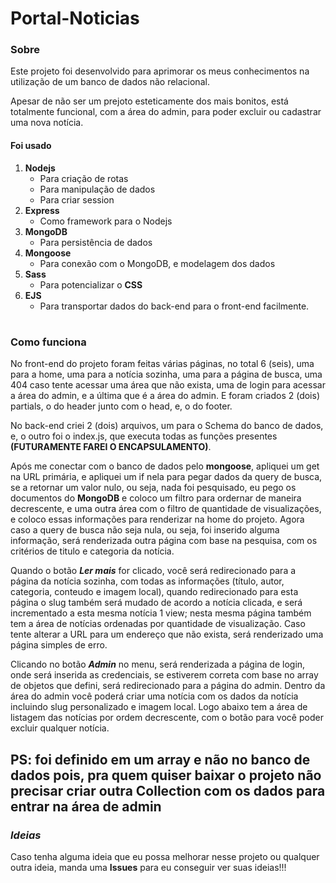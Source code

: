 # Portal-Noticias
 
### Sobre

Este projeto foi desenvolvido para aprimorar os meus conhecimentos na utilização de um banco de dados não relacional.

Apesar de não ser um prejoto esteticamente dos mais bonitos, está totalmente funcional, com a área do admin, para poder excluir ou cadastrar uma nova notícia. 

#### Foi usado

1. **Nodejs**
   - Para criação de rotas
   - Para manipulação de dados
   - Para criar session
1. **Express**
   - Como framework para o Nodejs
2. **MongoDB**
   - Para persistência de dados
1. **Mongoose**
   - Para conexão com o MongoDB, e modelagem dos dados
2. **Sass**
   - Para potencializar o **CSS**
3. **EJS**
   - Para transportar dados do back-end para o front-end facilmente.

#

### Como funciona

No front-end do projeto foram feitas várias páginas, no total 6 (seis), uma para a home, uma para a notícia sozinha, uma para a página de busca, uma 404 caso tente acessar uma área que não exista, uma de login para acessar a área do admin, e a última que é a área do admin. E foram criados 2 (dois) partials, o do header junto com o head, e, o do footer.

No back-end criei 2 (dois) arquivos, um para o Schema do banco de dados, e, o outro foi o index.js, que executa todas as funções presentes **(FUTURAMENTE FAREI O ENCAPSULAMENTO)**. 

Após me conectar com o banco de dados pelo **mongoose**, apliquei um get na URL primária, e apliquei um if nela para pegar dados da query de busca, se a retornar um valor nulo, ou seja, nada foi pesquisado, eu pego os documentos do **MongoDB** e coloco um filtro para ordernar de maneira decrescente, e uma outra área com o filtro de quantidade de visualizações, e coloco essas informações para renderizar na home do projeto. Agora caso a query de busca não seja nula, ou seja, foi inserido alguma informação, será renderizada outra página com base na pesquisa, com os critérios de titulo e categoria da notícia.

Quando o botão ***Ler mais*** for clicado, você será redirecionado para a página da notícia sozinha, com todas as informações (título, autor, categoria, conteudo e imagem local), quando redirecionado para esta página o slug também será mudado de acordo a notícia clicada, e será incrementado a esta mesma notícia 1 view; nesta mesma página também tem a área de notícias ordenadas por quantidade de visualização. Caso tente alterar a URL para um endereço que não exista, será renderizado uma página simples de erro. 

Clicando no botão ***Admin*** no menu, será renderizada a página de login, onde será inserida as credenciais, se estiverem correta com base no array de objetos que defini, será redirecionado para a página do admin. Dentro da área do admin você poderá criar uma notícia com os dados da notícia incluindo slug personalizado e imagem local. Logo abaixo tem a área de listagem das notícias por ordem decrescente, com o botão para você poder excluir qualquer notícia.

## PS: foi definido em um array e não no banco de dados pois, pra quem quiser baixar o projeto não precisar criar outra Collection com os dados para entrar na área de admin

### *Ideias*

Caso tenha alguma ideia que eu possa melhorar nesse projeto ou qualquer outra ideia, manda uma **Issues** para eu conseguir ver suas ideias!!!
